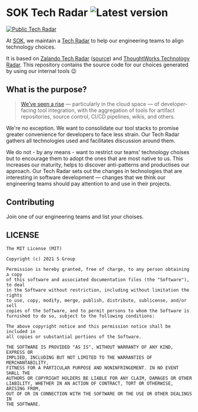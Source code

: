 # SOK Tech Radar ![Latest version](https://img.shields.io/github/v/tag/s-group-dev/tech-radar)

[![Public Tech Radar](https://img.shields.io/badge/Public-TechRadar-26A0EE)](https://s-group-dev.github.io/tech-radar)

At [SOK](https://s-ryhma.fi/en), we maintain a [Tech Radar](https://s-group-dev.github.io/tech-radar) to help our engineering teams to align technology choices.

It is based on [Zalando Tech Radar](https://opensource.zalando.com/tech-radar/) ([source](https://github.com/zalando/tech-radar/tree/master/docs)) and [ThoughtWorks Technology Radar](https://www.thoughtworks.com/radar). This repository contains the source code for our choices generated by using our internal tools 😉

## What is the purpose?

> [We’ve seen a rise](https://www.thoughtworks.com/radar) — particularly in the cloud space — of developer-facing tool integration, with the aggregation of tools for artifact repositories, source control, CI/CD pipelines, wikis, and others.

We're no exception. We want to consolidate our tool stacks to promise greater convenience for developers to face less strain. Our Tech Radar gathers all technologies used and facilitates discussion around them.

We do not - by any means - want to restrict our teams' technology choises but to encourage them to adopt the ones that are most native to us. This increases our maturity, helps to discover anti-patterns and productises our approach. Our Tech Radar sets out the changes in technologies that are interesting in software development — changes that we think our engineering teams should pay attention to and use in their projects.

## Contributing

Join one of our engineering teams and list your choises.

## LICENSE

```
The MIT License (MIT)

Copyright (c) 2021 S Group

Permission is hereby granted, free of charge, to any person obtaining a copy
of this software and associated documentation files (the "Software"), to deal
in the Software without restriction, including without limitation the rights
to use, copy, modify, merge, publish, distribute, sublicense, and/or sell
copies of the Software, and to permit persons to whom the Software is
furnished to do so, subject to the following conditions:

The above copyright notice and this permission notice shall be included in
all copies or substantial portions of the Software.

THE SOFTWARE IS PROVIDED "AS IS", WITHOUT WARRANTY OF ANY KIND, EXPRESS OR
IMPLIED, INCLUDING BUT NOT LIMITED TO THE WARRANTIES OF MERCHANTABILITY,
FITNESS FOR A PARTICULAR PURPOSE AND NONINFRINGEMENT. IN NO EVENT SHALL THE
AUTHORS OR COPYRIGHT HOLDERS BE LIABLE FOR ANY CLAIM, DAMAGES OR OTHER
LIABILITY, WHETHER IN AN ACTION OF CONTRACT, TORT OR OTHERWISE, ARISING FROM,
OUT OF OR IN CONNECTION WITH THE SOFTWARE OR THE USE OR OTHER DEALINGS IN
THE SOFTWARE.
```
